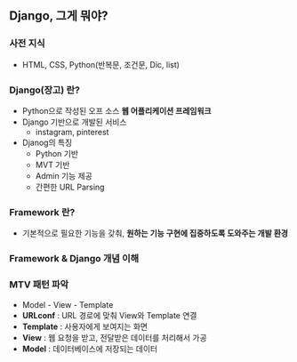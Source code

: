 ## Django, 그게 뭐야?

### 사전 지식

- HTML, CSS, Python(반복문, 조건문, Dic, list)

### Django(장고) 란?
  - Python으로 작성된 오프 소스 **웹 어플리케이션 프레임워크**
  - Django 기반으로 개발된 서비스
    - instagram, pinterest
  - Djanog의 특징
    - Python 기반
    - MVT 기반
    - Admin 기능 제공
    - 간편한 URL Parsing
    
### Framework 란?
  - 기본적으로 필요한 기능을 갖춰, **원하는 기능 구현에 집중하도록 도와주는 개발 환경**

### Framework & Django 개념 이해

### MTV 패턴 파악
  - Model - View - Template
  - **URLconf** : URL 경로에 맞춰 View와 Template 연결
  - **Template** : 사용자에게 보여지는 화면
  - **View** : 웹 요청을 받고, 전달받은 데이터를 처리해서 가공
  - **Model** : 데이터베이스에 저장되는 데이터
